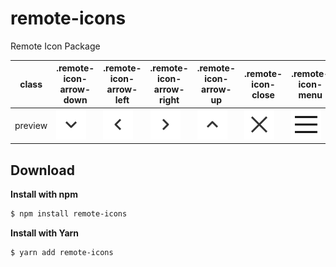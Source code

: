 # remote-icons

Remote Icon Package

class | .remote-icon-arrow-down | .remote-icon-arrow-left | .remote-icon-arrow-right | .remote-icon-arrow-up | .remote-icon-close | .remote-icon-menu | .remote-icon-search 
--- | --- | --- | --- |--- |--- |--- |--- 
preview | ![arrow down icon free](svgs/arrow-down.svg) | ![arrow left icon free](svgs/arrow-left.svg) | ![arrow right icon free](svgs/arrow-right.svg) | ![arrow up icon free](svgs/arrow-up.svg) | ![close icon free](svgs/close.svg) | ![menu icon free](svgs/menu.svg) | ![menu icon free](svgs/search.svg) 

## Download

**Install with npm**

```sh
$ npm install remote-icons
```

**Install with Yarn**

```sh
$ yarn add remote-icons
```
